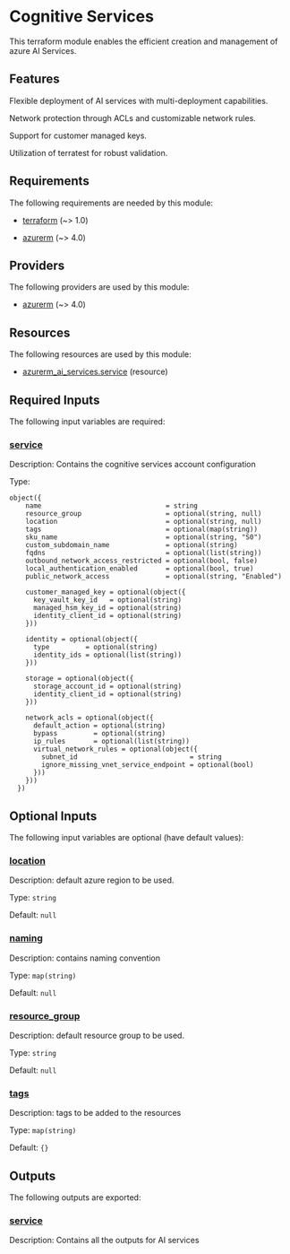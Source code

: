 # Cognitive Services

This terraform module enables the efficient creation and management of azure AI Services.

## Features

Flexible deployment of AI services with multi-deployment capabilities.

Network protection through ACLs and customizable network rules.

Support for customer managed keys.

Utilization of terratest for robust validation.

<!-- BEGIN_TF_DOCS -->
## Requirements

The following requirements are needed by this module:

- <a name="requirement_terraform"></a> [terraform](#requirement\_terraform) (~> 1.0)

- <a name="requirement_azurerm"></a> [azurerm](#requirement\_azurerm) (~> 4.0)

## Providers

The following providers are used by this module:

- <a name="provider_azurerm"></a> [azurerm](#provider\_azurerm) (~> 4.0)

## Resources

The following resources are used by this module:

- [azurerm_ai_services.service](https://registry.terraform.io/providers/hashicorp/azurerm/latest/docs/resources/ai_services) (resource)

## Required Inputs

The following input variables are required:

### <a name="input_service"></a> [service](#input\_service)

Description: Contains the cognitive services account configuration

Type:

```hcl
object({
    name                               = string
    resource_group                     = optional(string, null)
    location                           = optional(string, null)
    tags                               = optional(map(string))
    sku_name                           = optional(string, "S0")
    custom_subdomain_name              = optional(string)
    fqdns                              = optional(list(string))
    outbound_network_access_restricted = optional(bool, false)
    local_authentication_enabled       = optional(bool, true)
    public_network_access              = optional(string, "Enabled")

    customer_managed_key = optional(object({
      key_vault_key_id   = optional(string)
      managed_hsm_key_id = optional(string)
      identity_client_id = optional(string)
    }))

    identity = optional(object({
      type         = optional(string)
      identity_ids = optional(list(string))
    }))

    storage = optional(object({
      storage_account_id = optional(string)
      identity_client_id = optional(string)
    }))

    network_acls = optional(object({
      default_action = optional(string)
      bypass         = optional(string)
      ip_rules       = optional(list(string))
      virtual_network_rules = optional(object({
        subnet_id                            = string
        ignore_missing_vnet_service_endpoint = optional(bool)
      }))
    }))
  })
```

## Optional Inputs

The following input variables are optional (have default values):

### <a name="input_location"></a> [location](#input\_location)

Description: default azure region to be used.

Type: `string`

Default: `null`

### <a name="input_naming"></a> [naming](#input\_naming)

Description: contains naming convention

Type: `map(string)`

Default: `null`

### <a name="input_resource_group"></a> [resource\_group](#input\_resource\_group)

Description: default resource group to be used.

Type: `string`

Default: `null`

### <a name="input_tags"></a> [tags](#input\_tags)

Description: tags to be added to the resources

Type: `map(string)`

Default: `{}`

## Outputs

The following outputs are exported:

### <a name="output_service"></a> [service](#output\_service)

Description: Contains all the outputs for AI services
<!-- END_TF_DOCS -->
